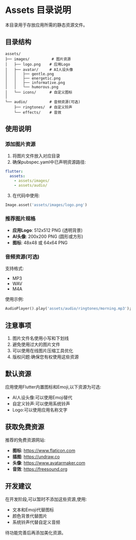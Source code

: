 # Assets 目录说明

本目录用于存放应用所需的静态资源文件。

## 目录结构

```
assets/
├── images/          # 图片资源
│   ├── logo.png    # 应用Logo
│   ├── avatar/     # AI人设头像
│   │   ├── gentle.png
│   │   ├── energetic.png
│   │   ├── informative.png
│   │   └── humorous.png
│   └── icons/      # 自定义图标
│
└── audio/          # 音频资源(可选)
    ├── ringtones/  # 自定义铃声
    └── effects/    # 音效
```

## 使用说明

### 添加图片资源

1. 将图片文件放入对应目录
2. 确保pubspec.yaml中已声明资源路径:
```yaml
flutter:
  assets:
    - assets/images/
    - assets/audio/
```

3. 在代码中使用:
```dart
Image.asset('assets/images/logo.png')
```

### 推荐图片规格

- **应用Logo**: 512x512 PNG (透明背景)
- **AI头像**: 200x200 PNG (圆形或方形)
- **图标**: 48x48 或 64x64 PNG

### 音频资源(可选)

支持格式:
- MP3
- WAV
- M4A

使用示例:
```dart
AudioPlayer().play('assets/audio/ringtones/morning.mp3');
```

## 注意事项

1. 图片文件名使用小写和下划线
2. 避免使用过大的图片文件
3. 可以使用在线图片压缩工具优化
4. 版权问题:确保您有权使用这些资源

## 默认资源

应用使用Flutter内置图标和Emoji,以下资源为可选:

- AI人设头像:可以使用Emoji替代
- 自定义铃声:可以使用系统铃声
- Logo:可以使用应用名称文字

## 获取免费资源

推荐的免费资源网站:
- **图标**: https://www.flaticon.com
- **插图**: https://undraw.co
- **头像**: https://www.avatarmaker.com
- **音效**: https://freesound.org

## 开发建议

在开发阶段,可以暂时不添加这些资源,使用:
- 文本和Emoji代替图标
- 颜色背景代替图片
- 系统铃声代替自定义音频

待功能完善后再添加美化资源。
